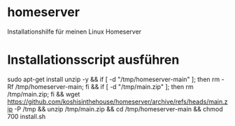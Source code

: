 # homeserver
Installationshilfe für meinen Linux Homeserver

# Installationsscript ausführen
sudo apt-get install unzip -y && if [ -d "/tmp/homeserver-main" ]; then rm -Rf /tmp/homeserver-main; fi && if [ -d "/tmp/main.zip" ]; then rm /tmp/main.zip; fi && wget https://github.com/koshisinthehouse/homeserver/archive/refs/heads/main.zip -P /tmp && unzip /tmp/main.zip && cd /tmp/homeserver-main && chmod 700 install.sh



